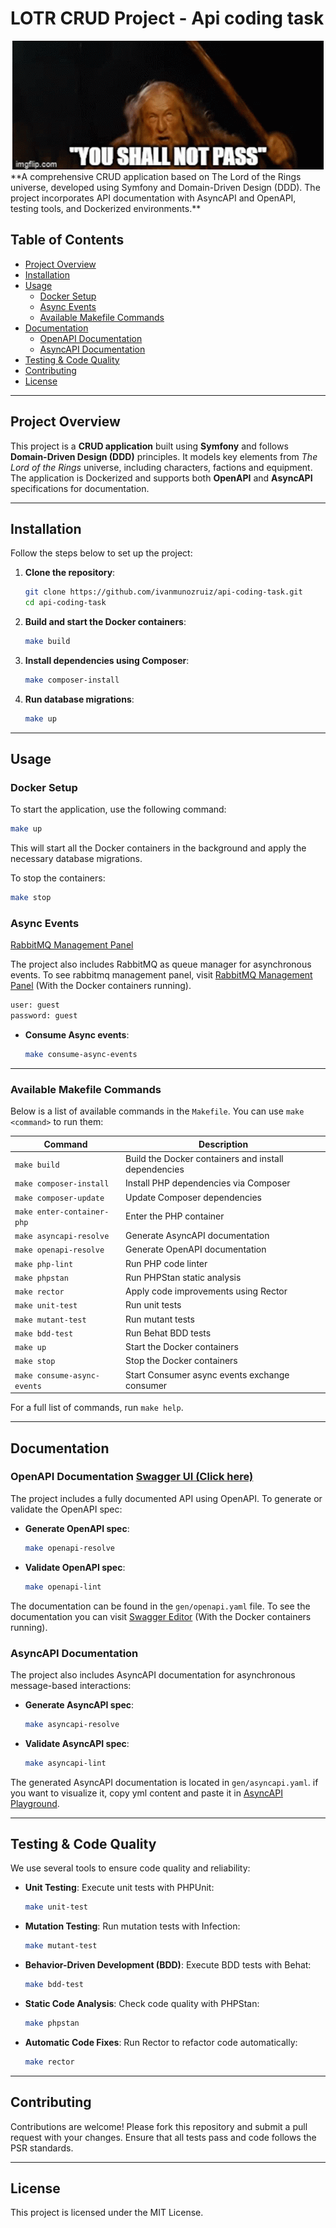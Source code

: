 # LOTR CRUD Project - Api coding task

<div align="center">
  <img src="public/you-shall-not-pass-lotr.gif" alt="LOTR Ring" />
</div>
**A comprehensive CRUD application based on The Lord of the Rings universe, developed using Symfony and Domain-Driven Design (DDD). The project incorporates API documentation with AsyncAPI and OpenAPI, testing tools, and Dockerized environments.**

## Table of Contents

- [Project Overview](#project-overview)
- [Installation](#installation)
- [Usage](#usage)
  - [Docker Setup](#docker-setup)
  - [Async Events](#async-events)
  - [Available Makefile Commands](#available-makefile-commands)
- [Documentation](#documentation)
  - [OpenAPI Documentation](#openapi-documentation)
  - [AsyncAPI Documentation](#asyncapi-documentation)
- [Testing & Code Quality](#testing--code-quality)
- [Contributing](#contributing)
- [License](#license)

---

## Project Overview

This project is a **CRUD application** built using **Symfony** and follows **Domain-Driven Design (DDD)** principles. It models key elements from *The Lord of the Rings* universe, including characters, factions and equipment. The application is Dockerized and supports both **OpenAPI** and **AsyncAPI** specifications for documentation.

---

## Installation

Follow the steps below to set up the project:

1. **Clone the repository**:
    ```bash
    git clone https://github.com/ivanmunozruiz/api-coding-task.git
    cd api-coding-task
    ```

2. **Build and start the Docker containers**:
    ```bash
    make build
    ```

3. **Install dependencies using Composer**:
    ```bash
    make composer-install
    ```

4. **Run database migrations**:
    ```bash
    make up
    ```

---

## Usage

### Docker Setup

To start the application, use the following command:

```bash
make up
```

This will start all the Docker containers in the background and apply the necessary database migrations.

To stop the containers:

```bash
make stop
```

### Async Events 

[RabbitMQ Management Panel](http://localhost:15672/)

The project also includes RabbitMQ as queue manager for asynchronous events.
To see rabbitmq management panel, visit [RabbitMQ Management Panel](http://localhost:15672/) (With the Docker containers running).

```bash
user: guest
password: guest
```


- **Consume Async events**: 
    ```bash
    make consume-async-events
    ```

---

### Available Makefile Commands

Below is a list of available commands in the `Makefile`. You can use `make <command>` to run them:

| Command                    | Description                                          |
|----------------------------|------------------------------------------------------|
| `make build`               | Build the Docker containers and install dependencies |
| `make composer-install`    | Install PHP dependencies via Composer                |
| `make composer-update`     | Update Composer dependencies                         |
| `make enter-container-php` | Enter the PHP container                              |
| `make asyncapi-resolve`    | Generate AsyncAPI documentation                      |
| `make openapi-resolve`     | Generate OpenAPI documentation                       |
| `make php-lint`            | Run PHP code linter                                  |
| `make phpstan`             | Run PHPStan static analysis                          |
| `make rector`              | Apply code improvements using Rector                 |
| `make unit-test`           | Run unit tests                                       |
| `make mutant-test`         | Run mutant tests                                     |
| `make bdd-test`            | Run Behat BDD tests                                  |
| `make up`                  | Start the Docker containers                          |
| `make stop`                | Stop the Docker containers                           |
| `make consume-async-events`| Start Consumer async events exchange consumer        |

For a full list of commands, run `make help`.

---

## Documentation

### OpenAPI Documentation [Swagger UI (Click here)](http://localhost:8081/) 

The project includes a fully documented API using OpenAPI. To generate or validate the OpenAPI spec:

- **Generate OpenAPI spec**: 
    ```bash
    make openapi-resolve
    ```
- **Validate OpenAPI spec**: 
    ```bash
    make openapi-lint
    ```

The documentation can be found in the `gen/openapi.yaml` file.
To see the documentation you can visit [Swagger Editor](http://localhost:8081/) (With the Docker containers running).

### AsyncAPI Documentation

The project also includes AsyncAPI documentation for asynchronous message-based interactions:

- **Generate AsyncAPI spec**: 
    ```bash
    make asyncapi-resolve
    ```
- **Validate AsyncAPI spec**: 
    ```bash
    make asyncapi-lint
    ```

The generated AsyncAPI documentation is located in `gen/asyncapi.yaml`. if you want to visualize it, copy yml content and paste it in [AsyncAPI Playground](https://playground.asyncapi.io/).

---

## Testing & Code Quality

We use several tools to ensure code quality and reliability:

- **Unit Testing**: Execute unit tests with PHPUnit:
    ```bash
    make unit-test
    ```

- **Mutation Testing**: Run mutation tests with Infection:
    ```bash
    make mutant-test
    ```

- **Behavior-Driven Development (BDD)**: Execute BDD tests with Behat:
    ```bash
    make bdd-test
    ```

- **Static Code Analysis**: Check code quality with PHPStan:
    ```bash
    make phpstan
    ```

- **Automatic Code Fixes**: Run Rector to refactor code automatically:
    ```bash
    make rector
    ```

---

## Contributing

Contributions are welcome! Please fork this repository and submit a pull request with your changes. Ensure that all tests pass and code follows the PSR standards.

---

## License

This project is licensed under the MIT License.
